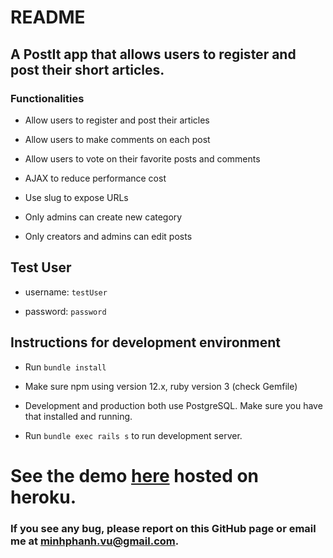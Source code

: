 # README

## A PostIt app that allows users to register and post their short articles.

### Functionalities

* Allow users to register and post their articles

* Allow users to make comments on each post

* Allow users to vote on their favorite posts and comments

* AJAX to reduce performance cost

* Use slug to expose URLs

* Only admins can create new category

* Only creators and admins can edit posts

## Test User

* username: `testUser`

* password: `password`

## Instructions for development environment

* Run `bundle install`

* Make sure npm using version 12.x, ruby version 3 (check Gemfile)

* Development and production both use PostgreSQL. Make sure you have that installed and running.

* Run `bundle exec rails s` to run development server.

# See the demo [here](https://finnspostit.herokuapp.com/) hosted on heroku.

### If you see any bug, please report on this GitHub page or email me at minhphanh.vu@gmail.com.
